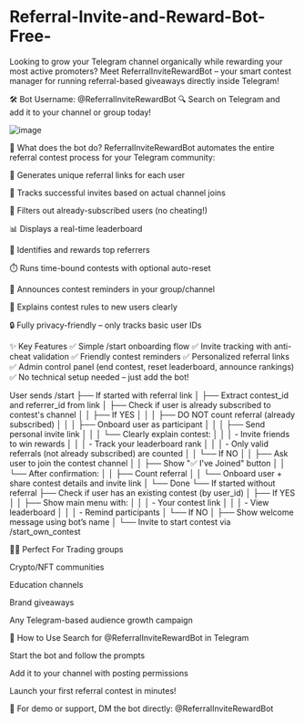 # Referral-Invite-and-Reward-Bot-Free-
Looking to grow your Telegram channel organically while rewarding your most active promoters? Meet ReferralInviteRewardBot – your smart contest manager for running referral-based giveaways directly inside Telegram!

🛠 Bot Username: @ReferralInviteRewardBot
🔍 Search on Telegram and add it to your channel or group today!

![image](https://github.com/user-attachments/assets/2d172cac-aa5f-4a57-80fc-04248207ee2f)

🚀 What does the bot do?
ReferralInviteRewardBot automates the entire referral contest process for your Telegram community:

🔗 Generates unique referral links for each user

🧲 Tracks successful invites based on actual channel joins

👥 Filters out already-subscribed users (no cheating!)

📊 Displays a real-time leaderboard

🎉 Identifies and rewards top referrers

⏱️ Runs time-bound contests with optional auto-reset

📣 Announces contest reminders in your group/channel

🧠 Explains contest rules to new users clearly

🔒 Fully privacy-friendly – only tracks basic user IDs

✨ Key Features
✅ Simple /start onboarding flow
✅ Invite tracking with anti-cheat validation
✅ Friendly contest reminders
✅ Personalized referral links
✅ Admin control panel (end contest, reset leaderboard, announce rankings)
✅ No technical setup needed – just add the bot!

User sends /start
├── If started with referral link
│   ├── Extract contest_id and referrer_id from link
│   ├── Check if user is already subscribed to contest's channel
│   │   ├── If YES
│   │   │   ├── DO NOT count referral (already subscribed)
│   │   │   ├── Onboard user as participant
│   │   │   ├── Send personal invite link
│   │   │   └── Clearly explain contest:
│   │   │       - Invite friends to win rewards
│   │   │       - Track your leaderboard rank
│   │   │       - Only valid referrals (not already subscribed) are counted
│   │   └── If NO
│   │       ├── Ask user to join the contest channel
│   │       ├── Show "✅ I've Joined" button
│   │       └── After confirmation:
│   │           ├── Count referral
│   │           └── Onboard user + share contest details and invite link
│   └── Done
└── If started without referral
    ├── Check if user has an existing contest (by user_id)
    │   ├── If YES
    │   │   ├── Show main menu with:
    │   │   │   - Your contest link
    │   │   │   - View leaderboard
    │   │   │   - Remind participants
    │   └── If NO
    │       ├── Show welcome message using bot’s name
    │       └── Invite to start contest via /start_own_contest


👨‍💼 Perfect For
Trading groups

Crypto/NFT communities

Education channels

Brand giveaways

Any Telegram-based audience growth campaign

📌 How to Use
Search for @ReferralInviteRewardBot in Telegram

Start the bot and follow the prompts

Add it to your channel with posting permissions

Launch your first referral contest in minutes!

💬 For demo or support, DM the bot directly: @ReferralInviteRewardBot
